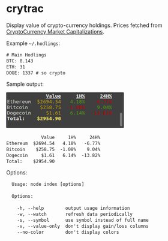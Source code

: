 # crytrac
Display value of crypto-currency holdings. Prices fetched from [CryptoCurrency Market Capitalizations](https://api.coinmarketcap.com/v1/ticker/).

Example `~/.hodlings`:
```
# Main Hodlings
BTC: 0.143
ETH: 31
DOGE: 1337 # so crypto
```

Sample output:

![Sample Output](output.png)

```
             Value     1H%     24H%
Ethereum  $2694.54   4.18%   -6.77%
Bitcoin    $258.75  -1.08%    9.04%
Dogecoin     $1.61   6.14%  -13.82%
Total:    $2954.90
```

Options:
```
  Usage: node index [options]

  Options:

    -h, --help        output usage information
    -w, --watch       refresh data periodically
    -s, --symbol      use symbol instead of full name
    -v, --value-only  don't display gain/loss columns
    --no-color        don't display colors
```
